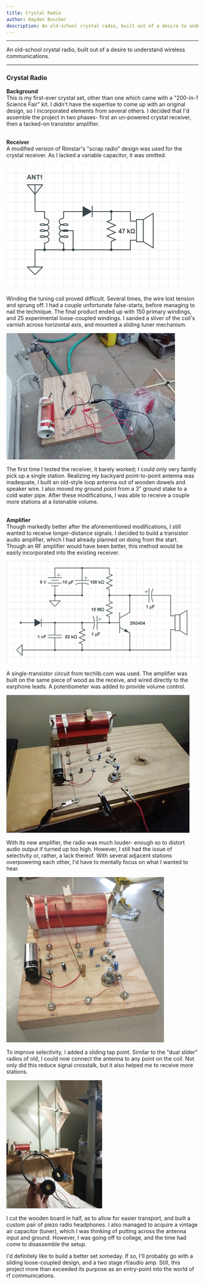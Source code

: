 ```yaml
---
title: Crystal Radio
author: Hayden Buscher
description: An old-school crystal radio, built out of a desire to understand wireless communications.
---
```


<div class="border header">
<hr>
<p>An old-school crystal radio, built out of a desire to understand wireless communications.
</p>
<hr>
</div>

### Crystal Radio  
**Background**  
This is my first-ever crystal set, other than one which came with a "200-in-1 Science Fair" kit. I didn't have the expertise to come up with an original design, so I incorporated elements from several others. I decided that I'd assemble the project in two phases- first an un-powered crystal receiver, then a tacked-on transistor amplifier.<br><br>

**Receiver**  
A modified version of Rimstar's "scrap radio" design was used for the crystal receiver. As I lacked a variable capacitor, it was omitted.

![Scap radio schematic](/projects/img/crystal_rimstar_schematic.png)

Winding the tuning coil proved difficult. Several times, the wire lost tension and sprung off. I had a couple unfortunate false-starts, before managing to nail the technique. The final product ended up with 150 primary windings, and 25 experimental loose-coupled windings. I sanded a sliver of the coil's varnish across horizontal axis, and mounted a sliding tuner mechanism.

![The radio in action](/projects/img/crystal_initial.jpg)

The first time I tested the receiver, it barely worked; I could only very faintly pick up a single station. Realizing my backyard point-to-point antenna was inadequate, I built an old-style loop antenna out of wooden dowels and speaker wire. I also moved my ground point from a 3" ground stake to a cold water pipe. After these modifications, I was able to receive a couple more stations at a listenable volume.<br><br>

**Amplifier**  
Though markedly better after the aforementioned modifications, I still wanted to receive longer-distance signals. I decided to build a transistor audio amplifier, which I had already planned on doing from the start. Though an RF amplifier would have been better, this method would be easily incorporated into the existing receiver.

![One transistor amp schematic](/projects/img/crystal_amp_schematic.PNG)

A single-transistor circuit from techlib.com was used. The amplifier was built on the same piece of wood as the receive, and wired directly to the earphone leads. A potentiometer was added to provide volume control.

![The amplifier in action](/projects/img/crystal_with_amplifier.jpg)

With its new amplifier, the radio was much louder- enough so to distort audio output if turned up too high. However, I still had the issue of selectivity or, rather, a lack thereof. With several adjacent stations overpowering each other, I'd have to mentally focus on what I wanted to hear.

![Radio with new tap slider](/projects/img/crystal_slider.jpg)

To improve selectivity, I added a sliding tap point. Similar to the "dual slider" radios of old, I could now connect the antenna to any point on the coil. Not only did this reduce signal crosstalk, but it also helped me to receive more stations. 

![Radio with new tap slider](/projects/img/crystal_setup.jpg)

I cut the wooden board in half, as to allow for easier transport, and built a custom pair of piezo  radio headphones. I also  managed to acquire a vintage air capacitor (tuner), which I was thinking of putting across the antenna input and ground. However, I was going off to college, and the time had come to disassemble the setup. 

I'd definitely like to build a better set someday. If so, I'll probably go with a sliding loose-coupled design, and a two stage rf/audio amp. Still, this project more than exceeded its purpose as an entry-point into the world of rf communications.